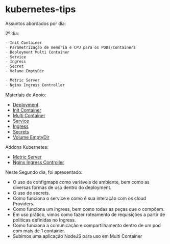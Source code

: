 # kubernetes-tips

Assuntos abordados por dia:

2º dia:

```markdown
- Init Container
- Parametrização de memória e CPU para os PODs/Containers
- Deployment Multi Container
- Service
- Ingress
- Secret
- Volume EmptyDir
```

```markdown
- Metric Server
- Nginx Ingress Controller
```

Materiais de Apoio:

- [Deployment](https://kubernetes.io/docs/concepts/workloads/controllers/deployment/)
- [Init Container](https://kubernetes.io/docs/concepts/workloads/pods/init-containers/)
- [Multi Container](https://kubernetes.io/docs/concepts/workloads/pods/#how-pods-manage-multiple-containers)
- [Service](https://kubernetes.io/docs/concepts/services-networking/service/)
- [Ingress](https://kubernetes.io/docs/concepts/services-networking/ingress/)
- [Secrets](https://kubernetes.io/docs/concepts/configuration/secret/)
- [Volume EmptyDir](https://kubernetes.io/docs/concepts/storage/volumes/#emptydir)

Addons Kubernetes:

- [Metric Server](https://github.com/kubernetes-sigs/metrics-server)
- [Nginx Ingress Controller](https://kubernetes.github.io/ingress-nginx/)

Neste Segundo dia, foi apresentado:
- O uso de configmaps como variáveis de ambiente, bem como as diversas formas de uso dentro do deployment.
- O uso de secrets.
- Como funciona o service e como é sua interação com os cloud Providers.
- Como funciona um ingress, bem como todas as peças que o compõem.
- Em uso prático, vimos como fazer roteamento de requisições a partir de politicas definidas no Ingress.
- Como funciona a comunicação e compartilhamento dentro de um pod com mais de 1 container.
- Subimos uma aplicação NodeJS para uso em Multi Container
